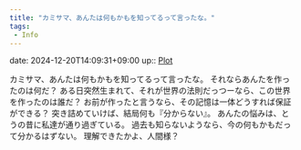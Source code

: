 ```yaml
---
title: "カミサマ、あんたは何もかもを知ってるって言ったな。"
tags:
 - Info
---
```


date: 2024-12-20T14:09:31+09:00
up:: [Plot](../Bar/Novel/Chaos/Plot.md)

カミサマ、あんたは何もかもを知ってるって言ったな。
それならあんたを作ったのは何だ？
ある日突然生まれて、それが世界の法則だっつーなら、この世界を作ったのは誰だ？
お前が作ったと言うなら、その記憶は一体どうすれば保証ができる？
突き詰めていけば、結局何も『分からない』。
あんたの悩みは、とうの昔に私達が通り過ぎている。
過去も知らないようなら、今の何もかもだって分かるはずない。
理解できたかよ、人間様？
